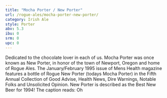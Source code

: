 ```yaml
---
title: "Mocha Porter / New Porter"
url: /rogue-ales/mocha-porter-new-porter/
category: Irish Ale
style: Porter
abv: 5.3
ibu: 0
srm: 0
upc: 0
---
```

Dedicated to the chocolate lover in each of us. Mocha Porter was once known as New Porter, in honor of the town of Newport, Oregon and home of Rogue Ales. The January/February 1995 issue of Mens Health magazine features a bottle of Rogue New Porter (todays Mocha Porter) in the Fifth Annual Collection of Good Advise, Health News, Dire Warnings, Notable Folks and Unsolicited Opinion. New Porter is described as the Best New Beer for 1994! The caption reads: Oh

